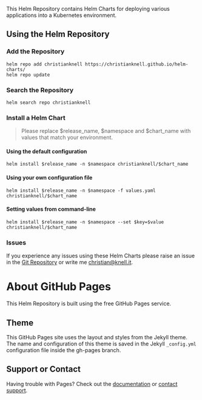 This Helm Repository contains Helm Charts for deploying various applications into a Kubernetes environment.

## Using the Helm Repository

### Add the Repository

```
helm repo add christianknell https://christianknell.github.io/helm-charts/
helm repo update
```

### Search the Repository

```
helm search repo christianknell
```

### Install a Helm Chart

> Please replace $release_name, $namespace and $chart_name with values that match your environment.

#### Using the default configuration

```
helm install $release_name -n $namespace christianknell/$chart_name
```

#### Using your own configuration file

```
helm install $release_name -n $namespace -f values.yaml christianknell/$chart_name
```

#### Setting values from command-line

```
helm install $release_name -n $namespace --set $key=$value christianknell/$chart_name
```

### Issues

If you experience any issues using these Helm Charts please raise an issue in the [Git Repository](https://github.com/christianknell/helm-charts/issues) or write me christian@knell.it.

# About GitHub Pages

This Helm Repository is built using the free GitHub Pages service.

## Theme

This GitHub Pages site uses the layout and styles from the Jekyll theme. The name and configuration of this theme is saved in the Jekyll `_config.yml` configuration file inside the gh-pages branch.

## Support or Contact

Having trouble with Pages? Check out the [documentation](https://docs.github.com/categories/github-pages-basics/) or [contact support](https://support.github.com/contact).
